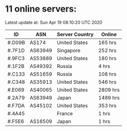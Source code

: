 # 11 online servers:

Latest update at: Sun Apr 19 08:10:20 UTC 2020

| ID | ASN | Server Country | Online |
| -- | --- | -------------- | ------ |
| #.D09B | AS174 | United States | 165 hrs |
| #.7F1D | AS63949 | Singapore | 252 hrs |
| #.9FC3 | AS53889 | United States | 180 hrs |
| #.1F2B | AS49392 | Russia | 4 hrs |
| #.C133 | AS51659 | Russia | 108 hrs |
| #.C348 | AS35913 | United States | 546 hrs |
| #.E069 | AS40065 | United States | 2809 hrs |
| #.2A79 | AS63949 | Japan | 1489 hrs |
| #.F7DA | AS45102 | United States | 353 hrs |
| #.4A45 |  | France | 1 hrs |
| #.F5E6 | AS16509 | Japan | 1 hrs |

